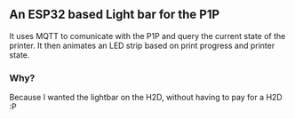 ## An ESP32 based Light bar for the P1P

It uses MQTT to comunicate with the P1P and query the current state of the printer. It then animates an LED strip based on print progress and printer state.

### Why?

Because I wanted the lightbar on the H2D, without having to pay for a H2D :P
